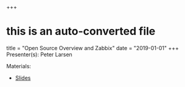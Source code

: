 +++
# this is an auto-converted file
title = "Open Source Overview and Zabbix"
date = "2019-01-01"
+++
Presenter(s): Peter Larsen

Materials:
* [Slides](https://drive.google.com/open?id=1NfxTjh0RgziytEepp_J1e3HH1TGUN40Q)

